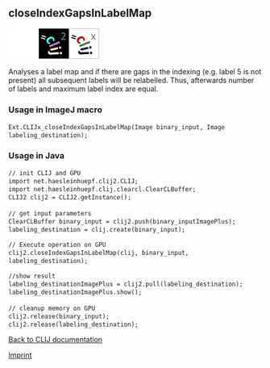 ## closeIndexGapsInLabelMap
<img src="images/mini_empty_logo.png"/><img src="images/mini_clij2_logo.png"/><img src="images/mini_clijx_logo.png"/>

Analyses a label map and if there are gaps in the indexing (e.g. label 5 is not present) all 
subsequent labels will be relabelled. Thus, afterwards number of labels and maximum label index are equal.


### Usage in ImageJ macro
```
Ext.CLIJx_closeIndexGapsInLabelMap(Image binary_input, Image labeling_destination);
```


### Usage in Java
```
// init CLIJ and GPU
import net.haesleinhuepf.clij2.CLIJ;
import net.haesleinhuepf.clij.clearcl.ClearCLBuffer;
CLIJ2 clij2 = CLIJ2.getInstance();

// get input parameters
ClearCLBuffer binary_input = clij2.push(binary_inputImagePlus);
labeling_destination = clij.create(binary_input);
```

```
// Execute operation on GPU
clij2.closeIndexGapsInLabelMap(clij, binary_input, labeling_destination);
```

```
//show result
labeling_destinationImagePlus = clij2.pull(labeling_destination);
labeling_destinationImagePlus.show();

// cleanup memory on GPU
clij2.release(binary_input);
clij2.release(labeling_destination);
```


[Back to CLIJ documentation](https://clij.github.io/)

[Imprint](https://clij.github.io/imprint)
